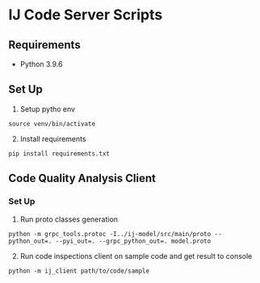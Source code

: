 # IJ Code Server Scripts

## Requirements
* Python 3.9.6

## Set Up
1. Setup pytho env 
```commandline
source venv/bin/activate
```
2. Install requirements
```commandline
pip install requirements.txt
```

## Code Quality Analysis Client

### Set Up
1. Run proto classes generation
```commandline
python -m grpc_tools.protoc -I../ij-model/src/main/proto --python_out=. --pyi_out=. --grpc_python_out=. model.proto
```
2. Run code inspections client on sample code and get result to console
```commandline
python -m ij_client path/to/code/sample
```

